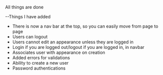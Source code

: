 All things are done

--Things I have added

+ There is now a nav bar at the top, so you can easily move from page to page
+ Users can logout
+ Users cannot edit an appearance unless they are logged in
+ Login if you are logged out/logout if you are logged in, in navbar
+ Associates user with appearance on creation
+ Added errors for validations
+ Ability to create a new user
+ Password authentications
